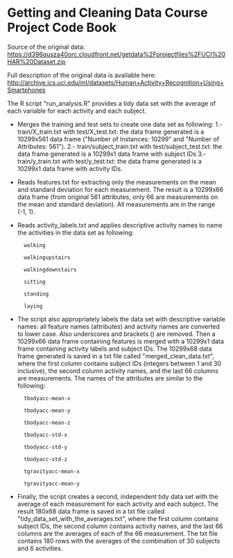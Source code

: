 Getting and Cleaning Data Course Project Code Book
===================================================

Source of the original data: https://d396qusza40orc.cloudfront.net/getdata%2Fprojectfiles%2FUCI%20HAR%20Dataset.zip

 Full description of the original data is available here: http://archive.ics.uci.edu/ml/datasets/Human+Activity+Recognition+Using+Smartphones

The R script "run_analysis.R" provides a tidy data set with the average of each variable for each activity and each subject.

* Merges the training and test sets to create one data set as following:
  1.- train/X_train.txt with test/X_test.txt: the data frame generated is a 10299x561 data frame ("Number of Instances: 10299" and "Number of Attributes: 561").
  2.- train/subject_train.txt with test/subject_test.txt: the data frame generated is a 10299x1 data frame with subject IDs
  3.- train/y_train.txt with test/y_test.txt: the data frame generated is a 10299x1 data frame with activity IDs.

* Reads features.txt for extracting only the measurements on the mean and standard deviation for each measurement. 
  The result is a 10299x66 data frame (from original 561 attributes, only 66 are measurements on the mean and standard deviation). 
  All measurements are in the range (-1, 1).

* Reads activity_labels.txt and applies descriptive activity names to name the activities in the data set as following:

        walking
        
        walkingupstairs
        
        walkingdownstairs
        
        sitting
        
        standing
        
        laying

* The script also appropriately labels the data set with descriptive variable names: 
  all feature names (attributes) and activity names are converted to lower case. Also underscores and brackets () are removed. 
  Then a 10299x66 data frame containing features is merged with a 10299x1 data frame containing activity labels and subject IDs. 
  The 10299x68 data frame generated is saved in a txt file called "merged_clean_data.txt", where the first column contains subject IDs (integers between 1 and 30 inclusive), the second column activity names, and the last 66 columns are measurements. 
  The names of the attributes are similar to the following:

        tbodyacc-mean-x 
        
        tbodyacc-mean-y 
        
        tbodyacc-mean-z 
        
        tbodyacc-std-x 
        
        tbodyacc-std-y 
        
        tbodyacc-std-z 
        
        tgravityacc-mean-x 
        
        tgravityacc-mean-y

* Finally, the script creates a second, independent tidy data set with the average of each measurement for each activity and each subject. 
The result 180x68 data frame is saved in a txt file called "tidy_data_set_with_the_averages.txt", where the first column contains subject IDs, the second column contains activity names, and the last 66 columns are the averages of each of the 66 measurement.
The txt file contains 180 rows with the averages of the combination of 30 subjects and 6 activities.
